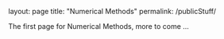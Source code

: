 layout: page
title: "Numerical Methods"
permalink: /publicStuff/

The first page for Numerical Methods, more to come ...
